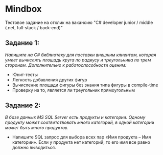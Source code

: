 # Mindbox
Тестовое задание на отклик на вакансию "C# developer junior / middle (.net, full-stack / back-end)"


## Задание 1:

*Напишите на C# библиотеку для поставки внешним клиентам, которая умеет вычислять площадь круга по радиусу и треугольника по трем сторонам. Дополнительно к работоспособности оценим:*
- Юнит-тесты
- Легкость добавления других фигур
- Вычисление площади фигуры без знания типа фигуры в compile-time
- Проверку на то, является ли треугольник прямоугольным

## Задание 2:

*В базе данных MS SQL Server есть продукты и категории. 
Одному продукту может соответствовать много категорий, в одной категории может быть много продуктов.*

- Напишите SQL запрос для выбора всех пар «Имя продукта – Имя категории». Если у продукта нет категорий, то его имя все равно должно выводиться.
